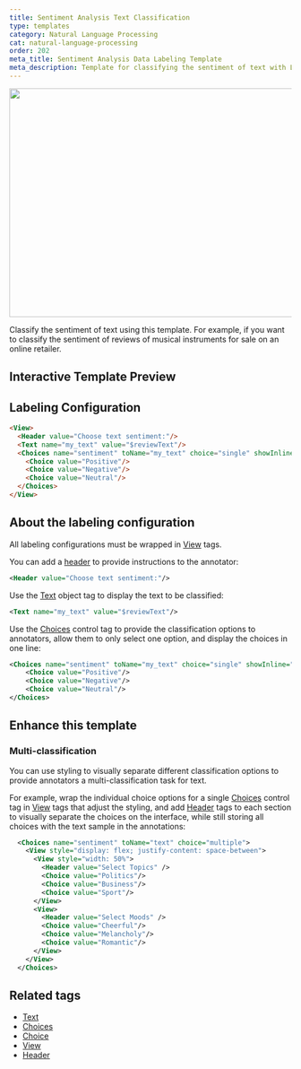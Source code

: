 ```yaml
---
title: Sentiment Analysis Text Classification
type: templates
category: Natural Language Processing
cat: natural-language-processing
order: 202
meta_title: Sentiment Analysis Data Labeling Template
meta_description: Template for classifying the sentiment of text with Label Studio for your machine learning and data science projects.
---
```


<img src="/images/templates/text-classification.png" alt="" class="gif-border" width="552px" height="408px" />

Classify the sentiment of text using this template. For example, if you want to classify the sentiment of reviews of musical instruments for sale on an online retailer.

## Interactive Template Preview

<div id="main-preview"></div>

## Labeling Configuration 

```html
<View>
  <Header value="Choose text sentiment:"/>
  <Text name="my_text" value="$reviewText"/>
  <Choices name="sentiment" toName="my_text" choice="single" showInline="true">
    <Choice value="Positive"/>
    <Choice value="Negative"/>
    <Choice value="Neutral"/>
  </Choices>
</View>
```

## About the labeling configuration

All labeling configurations must be wrapped in [View](/tags/view.html) tags.

You can add a [header](/tags/header.html) to provide instructions to the annotator:
```xml
<Header value="Choose text sentiment:"/>
```

Use the [Text](/tags/text.html) object tag to display the text to be classified:
```xml
<Text name="my_text" value="$reviewText"/>
```

Use the [Choices](/tags/choices.html) control tag to provide the classification options to annotators, allow them to only select one option, and display the choices in one line:
```xml
<Choices name="sentiment" toName="my_text" choice="single" showInline="true">
    <Choice value="Positive"/>
    <Choice value="Negative"/>
    <Choice value="Neutral"/>
</Choices>
```

## Enhance this template

### Multi-classification

You can use styling to visually separate different classification options to provide annotators a multi-classification task for text.

For example, wrap the individual choice options for a single [Choices](/tags/choices.html) control tag in [View](/tags/view.html) tags that adjust the styling, and add [Header](/tags/header.html) tags to each section to visually separate the choices on the interface, while still storing all choices with the text sample in the annotations:
```xml
  <Choices name="sentiment" toName="text" choice="multiple">
    <View style="display: flex; justify-content: space-between">
      <View style="width: 50%">
        <Header value="Select Topics" />
        <Choice value="Politics"/>
    	<Choice value="Business"/>
    	<Choice value="Sport"/>
      </View>
      <View>
        <Header value="Select Moods" />
        <Choice value="Cheerful"/>
    	<Choice value="Melancholy"/>
    	<Choice value="Romantic"/>
      </View>
    </View>
  </Choices>
```

<!-- md nested-classification.md -->

## Related tags
- [Text](/tags/text.html)
- [Choices](/tags/choices.html)
- [Choice](/tags/choice.html)
- [View](/tags/view.html)
- [Header](/tags/header.html)


